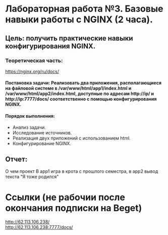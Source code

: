 # Лабораторная работа №3. Базовые навыки работы с NGINX (2 часа).
## Цель: получить практические навыки конфигурирования NGINX.
### Теоретическая часть:
https://nginx.org/ru/docs/
#### Постановка задачи: Реализовать два приложения, располагающиеся на файловой системе в /var/www/html/app1/index.html и  /var/www/html/app2/index.html, доступные по адресам http://ip/ и http://ip:7777/docs/ соответственно с помощью конфигурирования NGINX.
#### Порядок выполнения:
* Анализ задачи.
* Исследование источников.
* Реализация двух приложений с использованием html.
* Конфигурирование NGINX.

## Отчет: 

О чем проект
В app1 игра в крота с прошлого семестра, в app2 вывод текста "Я тоже родился"

# Ссылки (не рабочии после окончания подписки на Beget)
http://62.113.106.238/ <br>
http://62.113.106.238:7777/docs/
